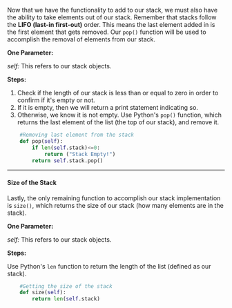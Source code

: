 Now that we have the functionality to add to our stack, we must also have the ability to take elements out of our stack. Remember that stacks follow the **LIFO (last-in first-out)** order. This means the last element added in is the first element that gets removed. Our `pop()` function will be used to accomplish the removal of elements from our stack.

**One Parameter:** 

*self:*   This refers to our stack objects. 

**Steps:**

1. Check if the length of our stack is less than or equal to zero in order to confirm if it's empty or not. 
2. If it is empty, then we will return a print statement indicating so. 
3. Otherwise, we know it is not empty. Use Python's `pop()` function, which returns the last element of the list (the top of our stack), and remove it.

```python
    #Removing last element from the stack
    def pop(self):
        if len(self.stack)<=0:
            return ("Stack Empty!")
        return self.stack.pop()
```

---

#### Size of the Stack

Lastly, the only remaining function to accomplish our stack implementation is `size()`, which returns the size of our stack (how many elements are in the stack). 

**One Parameter:** 

*self:*   This refers to our stack objects. 

**Steps:**

Use Python's `len` function to return the length of the list (defined as our stack).

```python
    #Getting the size of the stack
    def size(self):
        return len(self.stack)
```

